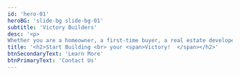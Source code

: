 ```yaml
---
id: 'hero-01'
heroBG: 'slide-bg slide-bg-01'
subtitle: 'Victory Builders'
desc: '<p>
Whether you are a homeowner, a first-time buyer, a real estate developer, or an investor, Victory Builders is here to make your residential construction dreams come true in the United States.</p>'
title: '<h2>Start Building <br> your <span>Victory!  </span></h2>'
btnSecondaryText: 'Learn More'
btnPrimaryText: 'Contact Us'
---
```

